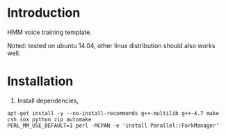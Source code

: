 # Introduction #
HMM voice training template.

Noted: tested on ubuntu 14.04, other linux distribution should also works well.

# Installation #
1. Install dependencies,

```
apt-get install -y --no-install-recommends g++-multilib g++-4.7 make csh sox python zip automake
PERL_MM_USE_DEFAULT=1 perl -MCPAN -e 'install Parallel::ForkManager'
```

